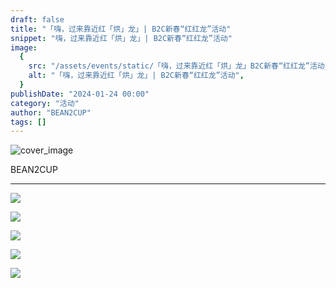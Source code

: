 ```yaml
---
draft: false
title: "「嗨，过来靠近红「烘」龙」| B2C新春“红红龙”活动"
snippet: "嗨，过来靠近红「烘」龙」| B2C新春“红红龙”活动"
image:
  {
    src: "/assets/events/static/「嗨，过来靠近红「烘」龙」B2C新春“红红龙”活动_01.jpeg",
    alt: "「嗨，过来靠近红「烘」龙」| B2C新春“红红龙”活动",
  }
publishDate: "2024-01-24 00:00"
category: "活动"
author: "BEAN2CUP"
tags: []
---
```


![cover_image](./static/「嗨，过来靠近红「烘」龙」B2C新春“红红龙”活动_01.jpeg)

<!-- # 「嗨，过来靠近红「烘」龙」| B2C 新春“红红龙”活动 -->

BEAN2CUP

---

![](./static/「嗨，过来靠近红「烘」龙」B2C新春“红红龙”活动_02.jpeg)

![](./static/「嗨，过来靠近红「烘」龙」B2C新春“红红龙”活动_03.jpeg)

![](./static/「嗨，过来靠近红「烘」龙」B2C新春“红红龙”活动_04.jpeg)

![](./static/「嗨，过来靠近红「烘」龙」B2C新春“红红龙”活动_05.jpeg)

![](./static/「嗨，过来靠近红「烘」龙」B2C新春“红红龙”活动_06.jpeg)

